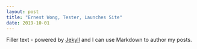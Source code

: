 ```yaml
---
layout: post
title: "Ernest Wong, Tester, Launches Site"
date: 2019-10-01
---
```


Filler text - powered by [Jekyll](http://jekyllrb.com) and I can use Markdown to author my posts.
